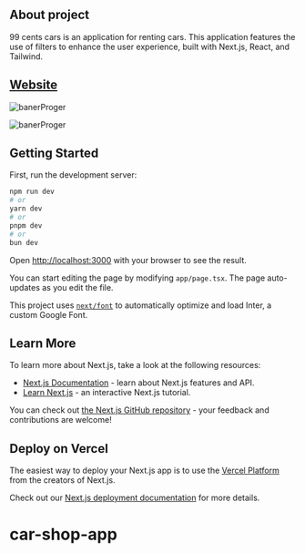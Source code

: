 ## About project

99 cents cars is an application for renting cars. This application features the use of filters to enhance the user experience, built with Next.js, React, and Tailwind.

## [Website](https://99cents-cars.vercel.app)

![banerProger](https://github.com/bryan0545/car-shop-app/assets/65412386/76b89370-6362-4c89-a3fb-a2191ddcb11e)

![banerProger](https://github.com/bryan0545/car-shop-app/assets/65412386/e5647ae6-037c-41f7-824a-577573244692) 


## Getting Started

First, run the development server:

```bash
npm run dev
# or
yarn dev
# or
pnpm dev
# or
bun dev
```

Open [http://localhost:3000](http://localhost:3000) with your browser to see the result.

You can start editing the page by modifying `app/page.tsx`. The page auto-updates as you edit the file.

This project uses [`next/font`](https://nextjs.org/docs/basic-features/font-optimization) to automatically optimize and load Inter, a custom Google Font.

## Learn More

To learn more about Next.js, take a look at the following resources:

- [Next.js Documentation](https://nextjs.org/docs) - learn about Next.js features and API.
- [Learn Next.js](https://nextjs.org/learn) - an interactive Next.js tutorial.

You can check out [the Next.js GitHub repository](https://github.com/vercel/next.js/) - your feedback and contributions are welcome!

## Deploy on Vercel

The easiest way to deploy your Next.js app is to use the [Vercel Platform](https://vercel.com/new?utm_medium=default-template&filter=next.js&utm_source=create-next-app&utm_campaign=create-next-app-readme) from the creators of Next.js.

Check out our [Next.js deployment documentation](https://nextjs.org/docs/deployment) for more details.
# car-shop-app
